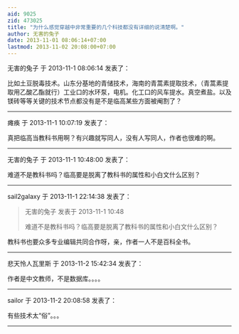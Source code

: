 ```yaml
---
aid: 9025
zid: 473025
title: "为什么感觉穿越中非常重要的几个科技都没有详细的说清楚啊。"
author: 无害的兔子
date: 2013-11-01 08:06:14+07:00
lastmod: 2013-11-02 20:08:00+07:00
---
```


无害的兔子 于 2013-11-1 08:06:14 发表了：

比如土豆脱毒技术。山东分基地的青储技术，海南的青蒿素提取技术，（青蒿素提取用乙酸乙酯就行）工业口的水环泵，电机。化工口的风车提水。真空煮盐。以及镁砖等等关键的技术节点都没有是不是临高某些方面被阉割了？

---

瘫痪 于 2013-11-1 10:07:19 发表了：

真把临高当教科书用啊？有兴趣就写同人，没有人写同人，作者也很难的啊。

---

无害的兔子 于 2013-11-1 10:48:00 发表了：

难道不是教科书吗？临高要是脱离了教科书的属性和小白文什么区别？

---

sail2galaxy 于 2013-11-1 22:14:38 发表了：

> 无害的兔子 发表于 2013-11-1 10:48
>
> 难道不是教科书吗？临高要是脱离了教科书的属性和小白文什么区别？

教科书也要众多专业编辑共同合作呀，亲，作者一人不是百科全书。

---

悲天怜人瓦里斯 于 2013-11-2 15:42:34 发表了：

作者是中文教师，不是数据库。。。。

---

sailor 于 2013-11-2 20:08:58 发表了：

有些技术太“俗”。。。

---
